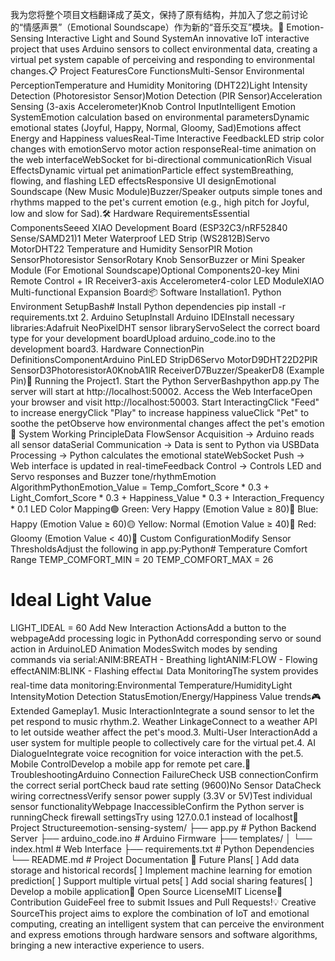 我为您将整个项目文档翻译成了英文，保持了原有结构，并加入了您之前讨论的“情感声景”（Emotional Soundscape）作为新的“音乐交互”模块。🌟 Emotion-Sensing Interactive Light and Sound SystemAn innovative IoT interactive project that uses Arduino sensors to collect environmental data, creating a virtual pet system capable of perceiving and responding to environmental changes.📋 Project FeaturesCore FunctionsMulti-Sensor Environmental PerceptionTemperature and Humidity Monitoring (DHT22)Light Intensity Detection (Photoresistor Sensor)Motion Detection (PIR Sensor)Acceleration Sensing (3-axis Accelerometer)Knob Control InputIntelligent Emotion SystemEmotion calculation based on environmental parametersDynamic emotional states (Joyful, Happy, Normal, Gloomy, Sad)Emotions affect Energy and Happiness valuesReal-Time Interactive FeedbackLED strip color changes with emotionServo motor action responseReal-time animation on the web interfaceWebSocket for bi-directional communicationRich Visual EffectsDynamic virtual pet animationParticle effect systemBreathing, flowing, and flashing LED effectsResponsive UI designEmotional Soundscape (New Music Module)Buzzer/Speaker outputs simple tones and rhythms mapped to the pet's current emotion (e.g., high pitch for Joyful, low and slow for Sad).🛠️ Hardware RequirementsEssential ComponentsSeeed XIAO Development Board (ESP32C3/nRF52840 Sense/SAMD21)1 Meter Waterproof LED Strip (WS2812B)Servo MotorDHT22 Temperature and Humidity SensorPIR Motion SensorPhotoresistor SensorRotary Knob SensorBuzzer or Mini Speaker Module (For Emotional Soundscape)Optional Components20-key Mini Remote Control + IR Receiver3-axis Accelerometer4-color LED ModuleXIAO Multi-functional Expansion Board📦 Software Installation1. Python Environment SetupBash# Install Python dependencies
pip install -r requirements.txt
2. Arduino SetupInstall Arduino IDEInstall necessary libraries:Adafruit NeoPixelDHT sensor libraryServoSelect the correct board type for your development boardUpload arduino_code.ino to the development board3. Hardware ConnectionPin DefinitionsComponentArduino PinLED StripD6Servo MotorD9DHT22D2PIR SensorD3PhotoresistorA0KnobA1IR ReceiverD7Buzzer/SpeakerD8 (Example Pin)🚀 Running the Project1. Start the Python ServerBashpython app.py
The server will start at http://localhost:50002. Access the Web InterfaceOpen your browser and visit http://localhost:50003. Start InteractingClick "Feed" to increase energyClick "Play" to increase happiness valueClick "Pet" to soothe the petObserve how environmental changes affect the pet's emotion🎨 System Working PrincipleData FlowSensor Acquisition → Arduino reads all sensor dataSerial Communication → Data is sent to Python via USBData Processing → Python calculates the emotional stateWebSocket Push → Web interface is updated in real-timeFeedback Control → Controls LED and Servo responses and Buzzer tone/rhythmEmotion AlgorithmPythonEmotion_Value = Temp_Comfort_Score * 0.3 + Light_Comfort_Score * 0.3 + 
                Happiness_Value * 0.3 + Interaction_Frequency * 0.1
LED Color Mapping🟢 Green: Very Happy (Emotion Value $\ge$ 80)🔵 Blue: Happy (Emotion Value $\ge$ 60)🟡 Yellow: Normal (Emotion Value $\ge$ 40)🔴 Red: Gloomy (Emotion Value < 40)🔧 Custom ConfigurationModify Sensor ThresholdsAdjust the following in app.py:Python# Temperature Comfort Range
TEMP_COMFORT_MIN = 20
TEMP_COMFORT_MAX = 26

# Ideal Light Value
LIGHT_IDEAL = 60
Add New Interaction ActionsAdd a button to the webpageAdd processing logic in PythonAdd corresponding servo or sound action in ArduinoLED Animation ModesSwitch modes by sending commands via serial:ANIM:BREATH - Breathing lightANIM:FLOW - Flowing effectANIM:BLINK - Flashing effect📊 Data MonitoringThe system provides real-time data monitoring:Environmental Temperature/HumidityLight IntensityMotion Detection StatusEmotion/Energy/Happiness Value trends🎮 Extended Gameplay1. Music InteractionIntegrate a sound sensor to let the pet respond to music rhythm.2. Weather LinkageConnect to a weather API to let outside weather affect the pet's mood.3. Multi-User InteractionAdd a user system for multiple people to collectively care for the virtual pet.4. AI DialogueIntegrate voice recognition for voice interaction with the pet.5. Mobile ControlDevelop a mobile app for remote pet care.🐛 TroubleshootingArduino Connection FailureCheck USB connectionConfirm the correct serial portCheck baud rate setting (9600)No Sensor DataCheck wiring correctnessVerify sensor power supply (3.3V or 5V)Test individual sensor functionalityWebpage InaccessibleConfirm the Python server is runningCheck firewall settingsTry using 127.0.0.1 instead of localhost📝 Project Structureemotion-sensing-system/
├── app.py                 # Python Backend Server
├── arduino_code.ino       # Arduino Firmware
├── templates/
│   └── index.html        # Web Interface
├── requirements.txt       # Python Dependencies
└── README.md             # Project Documentation
🌈 Future Plans[ ] Add data storage and historical records[ ] Implement machine learning for emotion prediction[ ] Support multiple virtual pets[ ] Add social sharing features[ ] Develop a mobile application📄 Open Source LicenseMIT License🤝 Contribution GuideFeel free to submit Issues and Pull Requests!💡 Creative SourceThis project aims to explore the combination of IoT and emotional computing, creating an intelligent system that can perceive the environment and express emotions through hardware sensors and software algorithms, bringing a new interactive experience to users.
